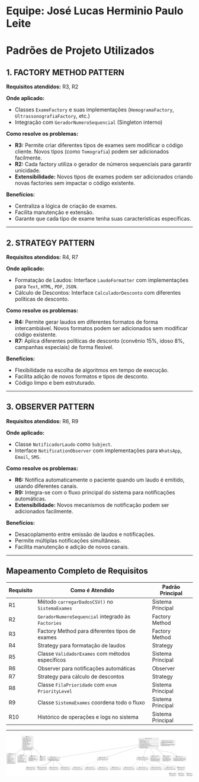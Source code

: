 
# Equipe: José Lucas Herminio Paulo Leite
# Padrões de Projeto Utilizados

## 1. FACTORY METHOD PATTERN
**Requisitos atendidos:** R3, R2

**Onde aplicado:**
- Classes `ExameFactory` e suas implementações (`HemogramaFactory`, `UltrassonografiaFactory`, etc.)
- Integração com `GeradorNumeroSequencial` (Singleton interno)

**Como resolve os problemas:**
- **R3:** Permite criar diferentes tipos de exames sem modificar o código cliente. Novos tipos (como `Tomografia`) podem ser adicionados facilmente.
- **R2:** Cada factory utiliza o gerador de números sequenciais para garantir unicidade.
- **Extensibilidade:** Novos tipos de exames podem ser adicionados criando novas factories sem impactar o código existente.

**Benefícios:**
- Centraliza a lógica de criação de exames.
- Facilita manutenção e extensão.
- Garante que cada tipo de exame tenha suas características específicas.

---

## 2. STRATEGY PATTERN
**Requisitos atendidos:** R4, R7

**Onde aplicado:**
- Formatação de Laudos: Interface `LaudoFormatter` com implementações para `Text`, `HTML`, `PDF`, `JSON`.
- Cálculo de Descontos: Interface `CalculadorDesconto` com diferentes políticas de desconto.

**Como resolve os problemas:**
- **R4:** Permite gerar laudos em diferentes formatos de forma intercambiável. Novos formatos podem ser adicionados sem modificar código existente.
- **R7:** Aplica diferentes políticas de desconto (convênio 15%, idoso 8%, campanhas especiais) de forma flexível.

**Benefícios:**
- Flexibilidade na escolha de algoritmos em tempo de execução.
- Facilita adição de novos formatos e tipos de desconto.
- Código limpo e bem estruturado.

---

## 3. OBSERVER PATTERN
**Requisitos atendidos:** R6, R9

**Onde aplicado:**
- Classe `NotificadorLaudo` como `Subject`.
- Interface `NotificationObserver` com implementações para `WhatsApp`, `Email`, `SMS`.

**Como resolve os problemas:**
- **R6:** Notifica automaticamente o paciente quando um laudo é emitido, usando diferentes canais.
- **R9:** Integra-se com o fluxo principal do sistema para notificações automáticas.
- **Extensibilidade:** Novos mecanismos de notificação podem ser adicionados facilmente.

**Benefícios:**
- Desacoplamento entre emissão de laudos e notificações.
- Permite múltiplas notificações simultâneas.
- Facilita manutenção e adição de novos canais.

---

## Mapeamento Completo de Requisitos

| Requisito | Como é Atendido                                     | Padrão Principal     |
|-----------|-----------------------------------------------------|----------------------|
| R1        | Método `carregarDadosCSV()` no `SistemaExames`      | Sistema Principal    |
| R2        | `GeradorNumeroSequencial` integrado às `Factories`  | Factory Method       |
| R3        | Factory Method para diferentes tipos de exames      | Factory Method       |
| R4        | Strategy para formatação de laudos                  | Strategy             |
| R5        | Classe `ValidadorExames` com métodos específicos    | Sistema Principal    |
| R6        | Observer para notificações automáticas              | Observer             |
| R7        | Strategy para cálculo de descontos                  | Strategy             |
| R8        | Classe `FilaPrioridade` com `enum PriorityLevel`    | Sistema Principal    |
| R9        | Classe `SistemaExames` coordena todo o fluxo        | Sistema Principal    |
| R10       | Histórico de operações e logs no sistema            | Sistema Principal    |

---



![Diagrama](diagrama1.png)
